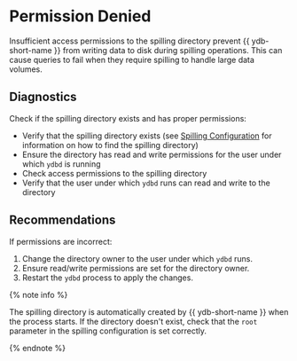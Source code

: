 # Permission Denied

Insufficient access permissions to the spilling directory prevent {{ ydb-short-name }} from writing data to disk during spilling operations. This can cause queries to fail when they require spilling to handle large data volumes.

## Diagnostics

Check if the spilling directory exists and has proper permissions:

- Verify that the spilling directory exists (see [Spilling Configuration](../../reference/configuration/table_service_config.md#root) for information on how to find the spilling directory)
- Ensure the directory has read and write permissions for the user under which `ydbd` is running
- Check access permissions to the spilling directory
- Verify that the user under which `ydbd` runs can read and write to the directory

## Recommendations

If permissions are incorrect:

1. Change the directory owner to the user under which `ydbd` runs.
2. Ensure read/write permissions are set for the directory owner.
3. Restart the `ydbd` process to apply the changes.

{% note info %}

The spilling directory is automatically created by {{ ydb-short-name }} when the process starts. If the directory doesn't exist, check that the `root` parameter in the spilling configuration is set correctly.

{% endnote %}
